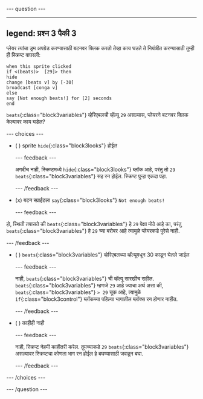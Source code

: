 
--- question ---

---
legend: प्रश्न 3 पैकी 3
---

प्लेयर त्यांचा ड्रम अपग्रेड करण्यासाठी बटनवर क्लिक करतो तेव्हा काय घडते ते नियंत्रीत करण्यासाठी तुम्ही ही स्क्रिप्ट वापरली:

```blocks3
when this sprite clicked
if <(beats)>  [29]> then 
hide
change [beats v] by [-30] 
broadcast [conga v] 
else
say [Not enough beats!] for [2] seconds 
end
```

`beats`{:class="block3variables"} व्हेरिएबलची व्हॅल्यू `29` असल्यास, प्लेयरने बटनवर क्लिक केल्यावर काय घडेल?

--- choices ---

- ( ) sprite `hide`{:class="block3looks"} होईल

  --- feedback ---

  अगदीच नाही, स्क्रिप्टमध्ये `hide`{:class="block3looks"} ब्लॉक आहे, परंतु तो `29` `beats`{:class="block3variables"} सह रन होईल. स्क्रिप्ट पुन्हा एकदा पहा.

  --- /feedback ---

- (x) बटन स्प्राईटला `say`{:class="block3looks"} `Not enough beats!`

  --- feedback ---

हो, स्थिती तपासते की `beats`{:class="block3variables"} हे `29` पेक्षा मोठे आहे का, परंतु `beats`{:class="block3variables"} हे `29` च्या बरोबर आहे त्यामुळे प्लेयरकडे पुरेसे नाही.

  --- /feedback ---

- ( ) `beats`{:class="block3variables"} व्हेरिएबलच्या व्हॅल्यूमधून 30 काढून घेतले जाईल

  --- feedback ---

  नाही, `beats`{:class="block3variables"} ची व्हॅल्यू सारखीच राहील. `beats`{:class="block3variables"} म्हणजे `29` आहे ज्याचा अर्थ असा की, `beats`{:class="block3variables"} `> 29` चूक आहे, त्यामुळे `if`{:class="block3control"} ब्लॉकच्या पहिल्या भागातील ब्लॉक्स रन होणार नाहीत.

  --- /feedback ---

- ( ) काहीही नाही

  --- feedback ---

  नाही, स्क्रिप्ट नेहमी काहीतरी करेल. तुमच्याकडे `29` `beats`{:class="block3variables"} असल्यावर स्क्रिप्टचा कोणता भाग रन होईल हे बघण्यासाठी जवळून बघा.

  --- /feedback ---

--- /choices ---

--- /question ---
